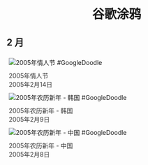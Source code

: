 
<h1 align="center"> 谷歌涂鸦 </h1>




## 2 月

<div class="image">


<img src="" alt="2005年情人节 #GoogleDoodle" style="margin: 5px"/>
<div class="info" style="font-size: 14px; color:#333333; margin:5px"><div class="title">2005年情人节</div><div class="date">2005年2月14日</div></div>

<img src="" alt="2005年农历新年 - 韩国 #GoogleDoodle" style="margin: 5px"/>
<div class="info" style="font-size: 14px; color:#333333; margin:5px"><div class="title">2005年农历新年 - 韩国</div><div class="date">2005年2月9日</div></div>

<img src="" alt="2005年农历新年 - 中国 #GoogleDoodle" style="margin: 5px"/>
<div class="info" style="font-size: 14px; color:#333333; margin:5px"><div class="title">2005年农历新年 - 中国</div><div class="date">2005年2月8日</div></div>

</div>








